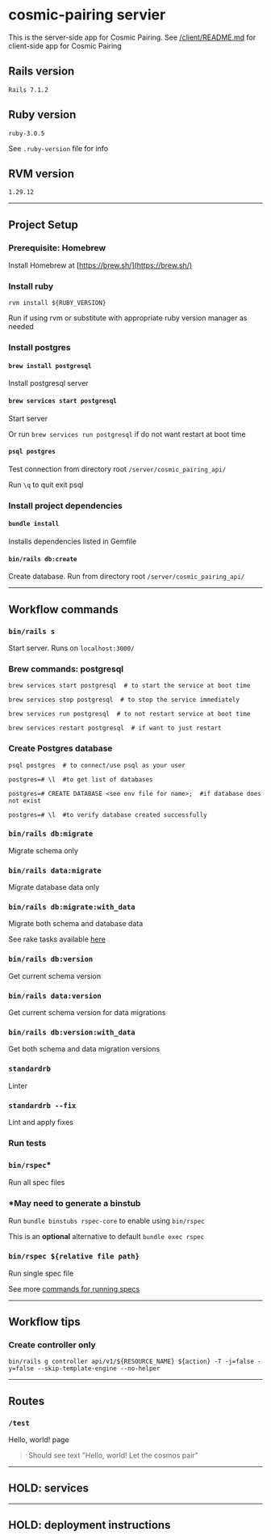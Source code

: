 # cosmic-pairing servier

This is the server-side app for Cosmic Pairing. See [/client/README.md](/client/README.md) for client-side app for Cosmic Pairing

## Rails version
`Rails 7.1.2`

## Ruby version
`ruby-3.0.5`

See `.ruby-version` file for info

## RVM version
`1.29.12`

---
## Project Setup

### Prerequisite: Homebrew
Install Homebrew at [https://brew.sh/](https://brew.sh/)

### Install ruby
`rvm install ${RUBY_VERSION}`

Run if using rvm or substitute with appropriate ruby version manager as needed

### Install postgres
#### `brew install postgresql`
Install postgresql server

#### `brew services start postgresql`
Start server

Or run `brew services run postgresql` if do not want restart at boot time

#### `psql postgres`
Test connection from directory root `/server/cosmic_pairing_api/`

Run `\q` to quit exit psql

### Install project dependencies
#### `bundle install`
Installs dependencies listed in Gemfile

#### `bin/rails db:create`
Create database. Run from directory root `/server/cosmic_pairing_api/`

---
## Workflow commands

### `bin/rails s`
Start server. Runs on `localhost:3000/`

### Brew commands: postgresql
```
brew services start postgresql  # to start the service at boot time

brew services stop postgresql  # to stop the service immediately

brew services run postgresql  # to not restart service at boot time

brew services restart postgresql  # if want to just restart
```

### Create Postgres database
```
psql postgres  # to connect/use psql as your user

postgres=# \l  #to get list of databases

postgres=# CREATE DATABASE <see env file for name>;  #if database does not exist

postgres=# \l  #to verify database created successfully
```

### `bin/rails db:migrate`
Migrate schema only

### `bin/rails data:migrate`
Migrate database data only

### `bin/rails db:migrate:with_data`
Migrate both schema and database data

See rake tasks available [here](https://github.com/ilyakatz/data-migrate#rake-tasks)

### `bin/rails db:version`
Get current schema version

### `bin/rails data:version`
Get current schema version for data migrations

### `bin/rails db:version:with_data`
Get both schema and data migration versions

### `standardrb`
Linter

### `standardrb --fix`
Lint and apply fixes

### Run tests

### `bin/rspec`*
Run all spec files

### *May need to generate a binstub
Run `bundle binstubs rspec-core` to enable using `bin/rspec`

This is an **optional** alternative to default `bundle exec rspec`

### `bin/rspec ${relative file path}`
Run single spec file

See more [commands for running specs](https://github.com/rspec/rspec-rails#running-specs)


---
## Workflow tips

### Create controller only

`bin/rails g controller api/v1/${RESOURCE_NAME} ${action} -T -j=false -y=false --skip-template-engine --no-helper`

---

## Routes
### `/test`
Hello, world! page
> Should see text "Hello, world! Let the cosmos pair"

---
## HOLD: services

---
## HOLD: deployment instructions
